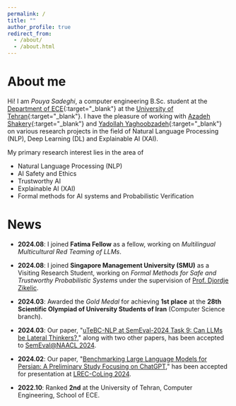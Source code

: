```yaml
---
permalink: /
title: ""
author_profile: true
redirect_from: 
  - /about/
  - /about.html
---
```


About me
======
Hi!
I am *Pouya Sadeghi*, a computer engineering B.Sc. student at the 
[Department of ECE](https://ece.ut.ac.ir/en/ece){:target="_blank"} at the [University of Tehran](https://ut.ac.ir/en){:target="_blank"}.
I have the pleasure of working with [Azadeh Shakery](https://ece.ut.ac.ir/en/~shakery){:target="_blank"} and
[Yadollah Yaghoobzadeh](https://yyaghoobzadeh.github.io/){:target="_blank"} on various research projects in the field of Natural Language Processing (NLP),
Deep Learning (DL) and Explainable AI (XAI).


My primary research interest lies in the area of
- Natural Language Processing (NLP)
- AI Safety and Ethics
- Trustworthy AI
- Explainable AI (XAI)
- Formal methods for AI systems and Probabilistic Verification


News
======

- **2024.08**: I joined **Fatima Fellow** as a fellow, working on *Multilingual Multicultural Red Teaming of LLMs*.

- **2024.08**: I joined **Singapore Management University (SMU)** as a Visiting Research Student, working on *Formal Methods for Safe and Trustworthy Probabilistic Systems* under the supervision of [Prof. Djordje Zikelic](https://djordjezikelic.github.io).

- **2024.03**: Awarded the _Gold Medal_ for achieving **1st place** at the **28th Scientific Olympiad of University Students of Iran** (Computer Science branch).

- **2024.03**: Our paper, "[uTeBC-NLP at SemEval-2024 Task 9: Can LLMs be Lateral Thinkers?](https://aclanthology.org/2024.semeval-1.251/)," along with two other papers, has been accepted to [SemEval@NAACL 2024](https://semeval.github.io/SemEval2024/).

- **2024.02**: Our paper, "[Benchmarking Large Language Models for Persian: A Preliminary Study Focusing on ChatGPT](https://aclanthology.org/2024.lrec-main.197/)," has been accepted for presentation at [LREC-CoLing 2024](https://lrec-coling-2024.org/).

- **2022.10**: Ranked **2nd** at the University of Tehran, Computer Engineering, School of ECE.

